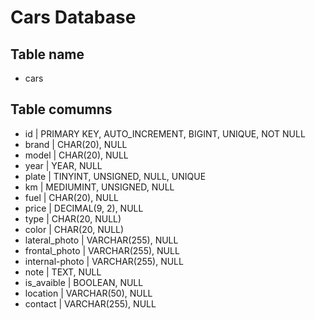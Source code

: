 # Cars Database

## Table name

- cars

## Table comumns

- id | PRIMARY KEY, AUTO_INCREMENT, BIGINT, UNIQUE, NOT NULL
- brand | CHAR(20), NULL
- model | CHAR(20), NULL
- year | YEAR, NULL
- plate | TINYINT, UNSIGNED, NULL, UNIQUE
- km | MEDIUMINT, UNSIGNED, NULL
- fuel | CHAR(20), NULL
- price | DECIMAL(9, 2), NULL
- type | CHAR(20, NULL)
- color | CHAR(20, NULL)
- lateral_photo | VARCHAR(255), NULL
- frontal_photo | VARCHAR(255), NULL
- internal-photo | VARCHAR(255), NULL
- note | TEXT, NULL
- is_avaible | BOOLEAN, NULL
- location | VARCHAR(50), NULL
- contact | VARCHAR(255), NULL